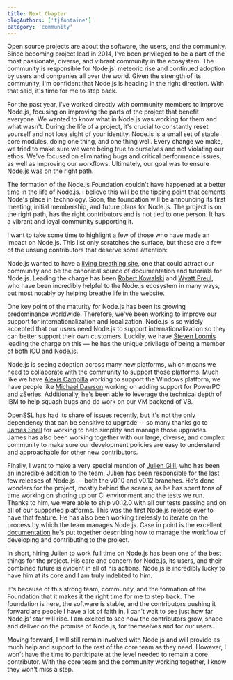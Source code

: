 ```yaml
---
title: Next Chapter
blogAuthors: ['tjfontaine']
category: 'community'
---
```


Open source projects are about the software, the users, and the community. Since
becoming project lead in 2014, I've been privileged to be a part of the most
passionate, diverse, and vibrant community in the ecosystem. The community is
responsible for Node.js' meteoric rise and continued adoption by users and
companies all over the world. Given the strength of its community, I'm confident
that Node.js is heading in the right direction. With that said, it's time for me
to step back.

For the past year, I've worked directly with community members to improve
Node.js, focusing on improving the parts of the project that benefit everyone.
We wanted to know what in Node.js was working for them and what wasn't. During
the life of a project, it's crucial to constantly reset yourself and not lose
sight of your identity. Node.js is a small set of stable core modules, doing one
thing, and one thing well. Every change we make, we tried to make sure we were
being true to ourselves and not violating our ethos. We've focused on
eliminating bugs and critical performance issues, as well as improving our
workflows. Ultimately, our goal was to ensure Node.js was on the right path.

The formation of the Node.js Foundation couldn't have happened at a better time
in the life of Node.js. I believe this will be the tipping point that cements
Node's place in technology. Soon, the foundation will be announcing its first
meeting, initial membership, and future plans for Node.js. The project is on the
right path, has the right contributors and is not tied to one person. It has a
vibrant and loyal community supporting it.

I want to take some time to highlight a few of those who have made an impact on
Node.js. This list only scratches the surface, but these are a few of the unsung
contributors that deserve some attention:

Node.js wanted to have a [living breathing
site](https://github.com/joyent/node-website), one that could attract our
community and be the canonical source of documentation and tutorials for
Node.js. Leading the charge has been [Robert
Kowalski](https://github.com/robertkowalski) and [Wyatt
Preul](https://github.com/geek), who have been incredibly helpful to the Node.js
ecosystem in many ways, but most notably by helping breathe life in the website.

One key point of the maturity for Node.js has been its growing predominance
worldwide. Therefore, we've been working to improve our support for
internationalization and localization. Node.js is so widely accepted that our
users need Node.js to support internationalization so they can better support
their own customers. Luckily, we have [Steven Loomis](https://github.com/srl295)
leading the charge on this — he has the unique privilege of being a member of
both ICU and Node.js.

Node.js is seeing adoption across many new platforms, which means we need to
collaborate with the community to support those platforms. Much like we have
[Alexis Campilla](https://github.com/orangemocha) working to support the Windows
platform, we have people like [Michael Dawson](https://github.com/mhdawson)
working on adding support for PowerPC and zSeries. Additionally, he's been able
to leverage the technical depth of IBM to help squash bugs and do work on our VM
backend of V8.

OpenSSL has had its share of issues recently, but it's not the only dependency
that can be sensitive to upgrade -- so many thanks go to [James
Snell](https://github.com/jasnell) for working to help simplify and manage those
upgrades. James has also been working together with our large, diverse, and
complex community to make sure our development policies are easy to understand
and approachable for other new contributors.

Finally, I want to make a very special mention of [Julien
Gilli](https://github.com/misterdjules), who has been an incredible addition to
the team. Julien has been responsible for the last few releases of Node.js —
both the v0.10 and v0.12 branches. He's done wonders for the project, mostly
behind the scenes, as he has spent tons of time working on shoring up our CI
environment and the tests we run. Thanks to him, we were able to ship v0.12.0
with all our tests passing and on all of our supported platforms. This was the
first Node.js release ever to have that feature. He has also been working
tirelessly to iterate on the process by which the team manages Node.js. Case in
point is the excellent
[documentation](https://nodejs.org/documentation/workflow/) he's put together
describing how to manage the workflow of developing and contributing to the
project.

In short, hiring Julien to work full time on Node.js has been one of the best
things for the project. His care and concern for Node.js, its users, and their
combined future is evident in all of his actions. Node.js is incredibly lucky to
have him at its core and I am truly indebted to him.

It's because of this strong team, community, and the formation of the Foundation
that it makes it the right time for me to step back. The foundation is here, the
software is stable, and the contributors pushing it forward are people I have a
lot of faith in. I can't wait to see just how far Node.js' star will rise. I am
excited to see how the contributors grow, shape and deliver on the promise of
Node.js, for themselves and for our users.

Moving forward, I will still remain involved with Node.js and will provide as
much help and support to the rest of the core team as they need. However, I
won't have the time to participate at the level needed to remain a core
contributor. With the core team and the community working together, I know they
won't miss a step.
